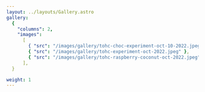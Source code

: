 ```yaml
---
layout: ../layouts/Gallery.astro
gallery:
  {
    "columns": 2,
    "images":
      [
        { "src": "/images/gallery/tohc-choc-experiment-oct-10-2022.jpeg" },
        { "src": "/images/gallery/tohc-experiment-oct-2022.jpeg" },
        { "src": "/images/gallery/tohc-raspberry-coconut-oct-2022.jpeg" },
      ],
  }

weight: 1
---
```

